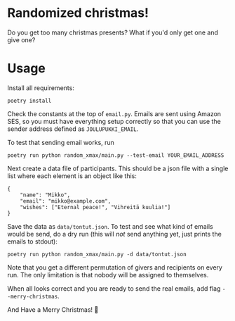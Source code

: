 # Randomized christmas!

Do you get too many christmas presents? What if you'd only get one and give one?

# Usage

Install all requirements:

```
poetry install
```

Check the constants at the top of `email.py`. Emails are sent using Amazon SES, so you must have everything setup correctly so that you can use the sender address defined as `JOULUPUKKI_EMAIL`.

To test that sending email works, run

```
poetry run python random_xmax/main.py --test-email YOUR_EMAIL_ADDRESS
```

Next create a data file of participants. This should be a json file with a single list where each element is an object like this:

```
{
    "name": "Mikko",
    "email": "mikko@example.com",
    "wishes": ["Eternal peace!", "Vihreitä kuulia!"]
}
```

Save the data as `data/tontut.json`. To test and see what kind of emails would be
send, do a dry run (this will _not_ send anything yet, just prints the emails to
stdout):

```
poetry run python random_xmax/main.py -d data/tontut.json
```

Note that you get a different permutation of givers and recipients on every run. The only limitation is that nobody will be assigned to themselves.

When all looks correct and you are ready to send the real emails, add flag `--merry-christmas`.

And Have a Merry Christmas! 🎅
